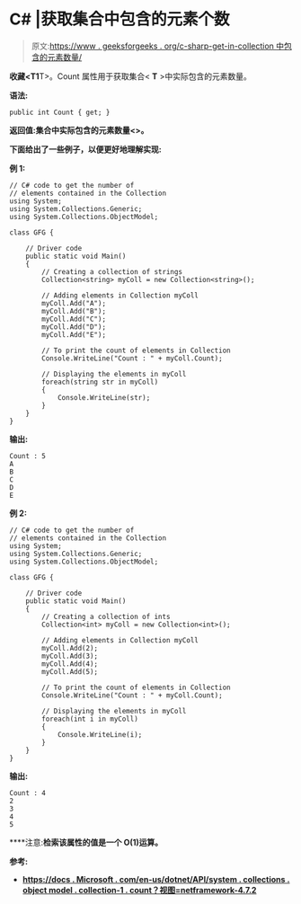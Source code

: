 # C# |获取集合<t>中包含的元素个数</t>

> 原文:[https://www . geeksforgeeks . org/c-sharp-get-in-collection 中包含的元素数量/](https://www.geeksforgeeks.org/c-sharp-get-the-number-of-elements-contained-in-collectiont/)

**收藏<T1**T>。Count 属性用于获取集合< **T** >中实际包含的元素数量。

**语法:**

```
public int Count { get; }

```

**返回值:**集合中实际包含的元素数量<**>。**

**下面给出了一些例子，以便更好地理解实现:**

****例 1:****

```
// C# code to get the number of
// elements contained in the Collection
using System;
using System.Collections.Generic;
using System.Collections.ObjectModel;

class GFG {

    // Driver code
    public static void Main()
    {
        // Creating a collection of strings
        Collection<string> myColl = new Collection<string>();

        // Adding elements in Collection myColl
        myColl.Add("A");
        myColl.Add("B");
        myColl.Add("C");
        myColl.Add("D");
        myColl.Add("E");

        // To print the count of elements in Collection
        Console.WriteLine("Count : " + myColl.Count);

        // Displaying the elements in myColl
        foreach(string str in myColl)
        {
            Console.WriteLine(str);
        }
    }
}
```

****输出:****

```
Count : 5
A
B
C
D
E 
```

****例 2:****

```
// C# code to get the number of
// elements contained in the Collection
using System;
using System.Collections.Generic;
using System.Collections.ObjectModel;

class GFG {

    // Driver code
    public static void Main()
    {
        // Creating a collection of ints
        Collection<int> myColl = new Collection<int>();

        // Adding elements in Collection myColl
        myColl.Add(2);
        myColl.Add(3);
        myColl.Add(4);
        myColl.Add(5);

        // To print the count of elements in Collection
        Console.WriteLine("Count : " + myColl.Count);

        // Displaying the elements in myColl
        foreach(int i in myColl)
        {
            Console.WriteLine(i);
        }
    }
}
```

****输出:****

```
Count : 4
2
3
4
5 
```

****注意:**检索该属性的值是一个 O(1)运算。**

****参考:****

*   **[https://docs . Microsoft . com/en-us/dotnet/API/system . collections . object model . collection-1 . count？视图=netframework-4.7.2](https://docs.microsoft.com/en-us/dotnet/api/system.collections.objectmodel.collection-1.count?view=netframework-4.7.2)**